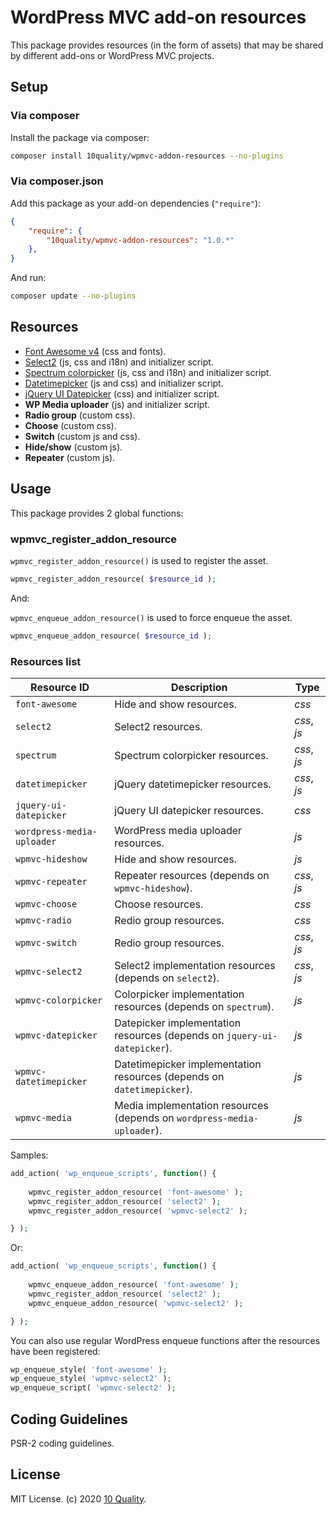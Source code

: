 # WordPress MVC add-on resources

This package provides resources (in the form of assets) that may be shared by different add-ons or WordPress MVC projects.

## Setup

### Via composer

Install the package via composer:
```bash
composer install 10quality/wpmvc-addon-resources --no-plugins
```

### Via composer.json

Add this package as your add-on dependencies (`"require"`):
```json
{
    "require": {
        "10quality/wpmvc-addon-resources": "1.0.*"
    },
}
```

And run:

```bash
composer update --no-plugins
```

## Resources

* [Font Awesome v4](https://fontawesome.com/v4.7.0/) (css and fonts).
* [Select2](https://select2.org/) (js, css and i18n) and initializer script.
* [Spectrum colorpicker](https://bgrins.github.io/spectrum/) (js, css and i18n) and initializer script.
* [Datetimepicker](https://xdsoft.net/jqplugins/datetimepicker/) (js and css) and initializer script.
* [jQuery UI Datepicker](https://jqueryui.com/datepicker/) (css) and initializer script.
* **WP Media uploader** (js) and initializer script.
* **Radio group** (custom css).
* **Choose** (custom css).
* **Switch** (custom js and css).
* **Hide/show** (custom js).
* **Repeater** (custom js).

## Usage

This package provides 2 global functions:

### wpmvc_register_addon_resource

`wpmvc_register_addon_resource()` is used to register the asset.
```php
wpmvc_register_addon_resource( $resource_id );
```

And:

`wpmvc_enqueue_addon_resource()` is used to force enqueue the asset.
```php
wpmvc_enqueue_addon_resource( $resource_id );
```

### Resources list

| Resource ID | Description | Type |
| --- | --- | --- |
| `font-awesome` | Hide and show resources. | *css* |
| `select2` | Select2 resources. | *css*, *js* |
| `spectrum` | Spectrum colorpicker resources. | *css*, *js* |
| `datetimepicker` | jQuery datetimepicker resources. | *css*, *js* |
| `jquery-ui-datepicker` | jQuery UI datepicker resources. | *css* |
| `wordpress-media-uploader` | WordPress media uploader resources. | *js* |
| `wpmvc-hideshow` | Hide and show resources. | *js* |
| `wpmvc-repeater` | Repeater resources (depends on `wpmvc-hideshow`). | *css*, *js* |
| `wpmvc-choose` | Choose resources. | *css* |
| `wpmvc-radio` | Redio group resources. | *css* |
| `wpmvc-switch` | Redio group resources. | *css*, *js* |
| `wpmvc-select2` | Select2 implementation resources (depends on `select2`). | *css*, *js* |
| `wpmvc-colorpicker` | Colorpicker implementation resources (depends on `spectrum`). | *js* |
| `wpmvc-datepicker` | Datepicker implementation resources (depends on `jquery-ui-datepicker`). | *js* |
| `wpmvc-datetimepicker` | Datetimepicker implementation resources (depends on `datetimepicker`). | *js* |
| `wpmvc-media` | Media implementation resources (depends on `wordpress-media-uploader`). | *js* |

Samples:
```php
add_action( 'wp_enqueue_scripts', function() {
    
    wpmvc_register_addon_resource( 'font-awesome' );
    wpmvc_register_addon_resource( 'select2' );
    wpmvc_register_addon_resource( 'wpmvc-select2' );

} );
```

Or:
```php
add_action( 'wp_enqueue_scripts', function() {
    
    wpmvc_enqueue_addon_resource( 'font-awesome' );
    wpmvc_register_addon_resource( 'select2' );
    wpmvc_enqueue_addon_resource( 'wpmvc-select2' );

} );
```

You can also use regular WordPress enqueue functions after the resources have been registered:
```php
wp_enqueue_style( 'font-awesome' );
wp_enqueue_style( 'wpmvc-select2' );
wp_enqueue_script( 'wpmvc-select2' );
```

## Coding Guidelines

PSR-2 coding guidelines.

## License

MIT License. (c) 2020 [10 Quality](https://www.10quality.com/).